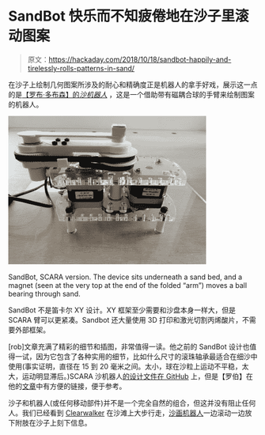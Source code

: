 # SandBot 快乐而不知疲倦地在沙子里滚动图案

> 原文：<https://hackaday.com/2018/10/18/sandbot-happily-and-tirelessly-rolls-patterns-in-sand/>

在沙子上绘制几何图案所涉及的耐心和精确度正是机器人的拿手好戏，展示这一点的是[【罗布·多布森】的*沙机器人*](https://robdobson.com/2018/08/a-new-sandbot/) ，这是一个借助带有磁耦合球的手臂来绘制图案的机器人。

![](img/6ae214c96d8adf2d609bae4ec08b1480.png)

SandBot, SCARA version. The device sits underneath a sand bed, and a magnet (seen at the very top at the end of the folded “arm”) moves a ball bearing through sand.

SandBot 不是笛卡尔 XY 设计。XY 框架至少需要和沙盘本身一样大，但是 SCARA 臂可以更紧凑。Sandbot 还大量使用 3D 打印和激光切割丙烯酸片，不需要外部框架。

[rob]文章充满了精彩的细节和插图，非常值得一读。他之前的 SandBot 设计也值得一试，因为它包含了各种实用的细节，比如什么尺寸的滚珠轴承最适合在细沙中使用(事实证明，直径在 15 到 20 毫米之间。太小，球在沙粒上运动不平稳，太大，运动明显滞后。)SCARA 沙机器人[的设计文件在 GitHub](https://github.com/robdobsn/SandTableDesignScara) 上，但是【罗伯】在他的[文章](https://robdobson.com/2018/08/a-new-sandbot/)中有方便的链接，便于参考。

沙子和机器人(或任何移动部件)并不是一个完全自然的组合，但这并没有阻止任何人。我们已经看到 [Clearwalker](https://hackaday.com/2017/06/01/watch-the-clearwalker-light-up-and-dip-its-toes/) 在沙滩上大步行走，[沙画机器人](https://hackaday.com/2018/07/03/drawing-lines-in-the-sand-taking-beach-graffiti-to-the-next-level/)一边滚动一边放下附肢在沙子上刻下信息。